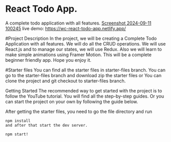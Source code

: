 # React Todo App.
A complete todo application with all features.
[Screenshot 2024-09-11 100245](https://github.com/user-attachments/assets/fba4e806-28b6-4c07-b7d1-ff0194276373)
live demo: https://wc-react-todo-app.netlify.app/

#Project Description
In the project, we will be creating a Complete Todo Application with all features. We will do all the CRUD operations. We will use React.js and to manage our states, we will use Redux. Also we will learn to make simple animations using Framer Motion. This will be a complete beginner friendly app. Hope you enjoy it.

#Starter files
You can find all the starter files in starter-files branch. You can go to the starter-files branch and download zip the starter files or You can clone the project and git checkout to starter-files branch.

Getting Started
The recommended way to get started with the project is to follow the YouTube tutorial. You will find all the step-by-step guides. Or you can start the project on your own by following the guide below.

After getting the starter files, you need to go the file directory and run
```
npm install
and after that start the dev server.

npm start!

```
